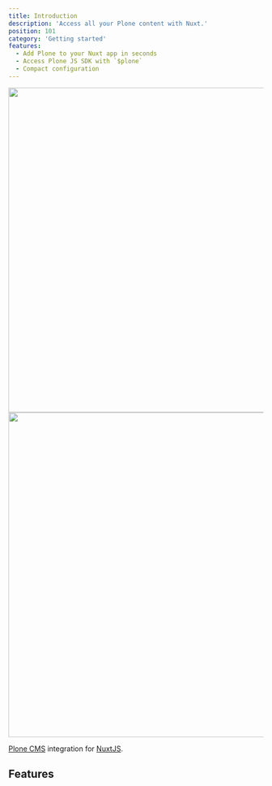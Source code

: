 ```yaml
---
title: Introduction
description: 'Access all your Plone content with Nuxt.'
position: 101
category: 'Getting started'
features:
  - Add Plone to your Nuxt app in seconds
  - Access Plone JS SDK with `$plone`
  - Compact configuration
---
```


<img src="/plone-nuxt-module/preview.png" class="light-img" width="1280" height="640" alt=""/>
<img src="/plone-nuxt-module/preview-dark.png" class="dark-img" width="1280" height="640" alt=""/>

[Plone CMS](https://plone.org) integration for [NuxtJS](https://nuxtjs.org).

## Features

<list :items="features"></list>
